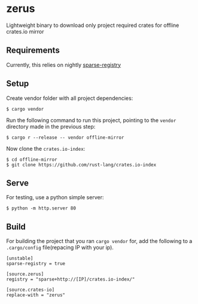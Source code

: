 # zerus

Lightweight binary to download only project required crates for offline crates.io mirror

## Requirements
Currently, this relies on nightly [sparse-registry](https://blog.rust-lang.org/2022/06/22/sparse-registry-testing.html)

## Setup
Create vendor folder with all project dependencies:
```
$ cargo vendor
```

Run the following command to run this project, pointing to the `vendor` directory made in the previous step:
```
$ cargo r --release -- vendor offline-mirror
```

Now clone the `crates.io-index`:
```
$ cd offline-mirror
$ git clone https://github.com/rust-lang/crates.io-index
```

## Serve
For testing, use a python simple server:
```
$ python -m http.server 80
```

## Build
For building the project that you ran `cargo vendor` for, add the following to a `.cargo/config` file(repacing IP with your ip).
```
[unstable]
sparse-registry = true

[source.zerus]
registry = "sparse+http://[IP]/crates.io-index/"

[source.crates-io]
replace-with = "zerus"
```
